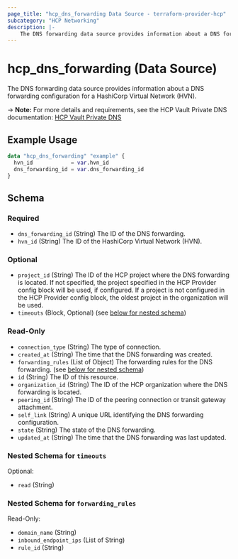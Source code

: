 ```yaml
---
page_title: "hcp_dns_forwarding Data Source - terraform-provider-hcp"
subcategory: "HCP Networking"
description: |-
    The DNS forwarding data source provides information about a DNS forwarding configuration for a HashiCorp Virtual Network (HVN).
---
```


# hcp_dns_forwarding (Data Source)

The DNS forwarding data source provides information about a DNS forwarding configuration for a HashiCorp Virtual Network (HVN).

-> **Note:** For more details and requirements, see the HCP Vault Private DNS documentation: [HCP Vault Private DNS](https://developer.hashicorp.com/hcp/docs/vault/private-dns)

## Example Usage

```terraform
data "hcp_dns_forwarding" "example" {
  hvn_id            = var.hvn_id
  dns_forwarding_id = var.dns_forwarding_id
}
```

<!-- schema generated by tfplugindocs -->
## Schema

### Required

- `dns_forwarding_id` (String) The ID of the DNS forwarding.
- `hvn_id` (String) The ID of the HashiCorp Virtual Network (HVN).

### Optional

- `project_id` (String) The ID of the HCP project where the DNS forwarding is located. If not specified, the project specified in the HCP Provider config block will be used, if configured. If a project is not configured in the HCP Provider config block, the oldest project in the organization will be used.
- `timeouts` (Block, Optional) (see [below for nested schema](#nestedblock--timeouts))

### Read-Only

- `connection_type` (String) The type of connection.
- `created_at` (String) The time that the DNS forwarding was created.
- `forwarding_rules` (List of Object) The forwarding rules for the DNS forwarding. (see [below for nested schema](#nestedatt--forwarding_rules))
- `id` (String) The ID of this resource.
- `organization_id` (String) The ID of the HCP organization where the DNS forwarding is located.
- `peering_id` (String) The ID of the peering connection or transit gateway attachment.
- `self_link` (String) A unique URL identifying the DNS forwarding configuration.
- `state` (String) The state of the DNS forwarding.
- `updated_at` (String) The time that the DNS forwarding was last updated.

<a id="nestedblock--timeouts"></a>
### Nested Schema for `timeouts`

Optional:

- `read` (String)


<a id="nestedatt--forwarding_rules"></a>
### Nested Schema for `forwarding_rules`

Read-Only:

- `domain_name` (String)
- `inbound_endpoint_ips` (List of String)
- `rule_id` (String)
